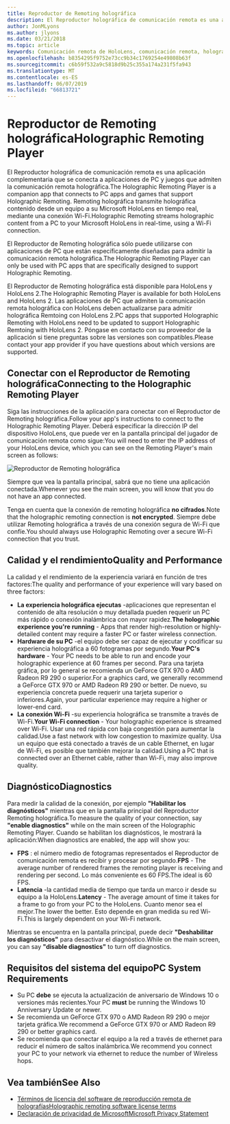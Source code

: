 ```yaml
---
title: Reproductor de Remoting holográfica
description: El Reproductor holográfica de comunicación remota es una aplicación complementaria que se conecta a aplicaciones de PC y juegos que admiten la comunicación remota holográfica. Remoting holográfica transmite holográfica contenido desde un equipo a su Microsoft HoloLens en tiempo real, mediante una conexión Wi-Fi.
author: JonMLyons
ms.author: jlyons
ms.date: 03/21/2018
ms.topic: article
keywords: Comunicación remota de HoloLens, comunicación remota, holográfica
ms.openlocfilehash: b8354295f9752e73cc9b34c1769254e49808b63f
ms.sourcegitcommit: c6b59f532a9c5818d9b25c355a174a231f5fa943
ms.translationtype: MT
ms.contentlocale: es-ES
ms.lasthandoff: 06/07/2019
ms.locfileid: "66813721"
---
```

# <a name="holographic-remoting-player"></a><span data-ttu-id="d3d86-105">Reproductor de Remoting holográfica</span><span class="sxs-lookup"><span data-stu-id="d3d86-105">Holographic Remoting Player</span></span>

<span data-ttu-id="d3d86-106">El Reproductor holográfica de comunicación remota es una aplicación complementaria que se conecta a aplicaciones de PC y juegos que admiten la comunicación remota holográfica.</span><span class="sxs-lookup"><span data-stu-id="d3d86-106">The Holographic Remoting Player is a companion app that connects to PC apps and games that support Holographic Remoting.</span></span> <span data-ttu-id="d3d86-107">Remoting holográfica transmite holográfica contenido desde un equipo a su Microsoft HoloLens en tiempo real, mediante una conexión Wi-Fi.</span><span class="sxs-lookup"><span data-stu-id="d3d86-107">Holographic Remoting streams holographic content from a PC to your Microsoft HoloLens in real-time, using a Wi-Fi connection.</span></span>

<span data-ttu-id="d3d86-108">El Reproductor de Remoting holográfica sólo puede utilizarse con aplicaciones de PC que están específicamente diseñadas para admitir la comunicación remota holográfica.</span><span class="sxs-lookup"><span data-stu-id="d3d86-108">The Holographic Remoting Player can only be used with PC apps that are specifically designed to support Holographic Remoting.</span></span>

<span data-ttu-id="d3d86-109">El Reproductor de Remoting holográfica está disponible para HoloLens y HoloLens 2.</span><span class="sxs-lookup"><span data-stu-id="d3d86-109">The Holographic Remoting Player is available for both HoloLens and HoloLens 2.</span></span>  <span data-ttu-id="d3d86-110">Las aplicaciones de PC que admiten la comunicación remota holográfica con HoloLens deben actualizarse para admitir holográfica Remtoing con HoloLens 2.</span><span class="sxs-lookup"><span data-stu-id="d3d86-110">PC apps that supported Holographic Remoting with HoloLens need to be updated to support Holographic Remtoing with HoloLens 2.</span></span>  <span data-ttu-id="d3d86-111">Póngase en contacto con su proveedor de la aplicación si tiene preguntas sobre las versiones son compatibles.</span><span class="sxs-lookup"><span data-stu-id="d3d86-111">Please contact your app provider if you have questions about which versions are supported.</span></span>

## <a name="connecting-to-the-holographic-remoting-player"></a><span data-ttu-id="d3d86-112">Conectar con el Reproductor de Remoting holográfica</span><span class="sxs-lookup"><span data-stu-id="d3d86-112">Connecting to the Holographic Remoting Player</span></span>

<span data-ttu-id="d3d86-113">Siga las instrucciones de la aplicación para conectar con el Reproductor de Remoting holográfica.</span><span class="sxs-lookup"><span data-stu-id="d3d86-113">Follow your app's instructions to connect to the Holographic Remoting Player.</span></span> <span data-ttu-id="d3d86-114">Deberá especificar la dirección IP del dispositivo HoloLens, que puede ver en la pantalla principal del jugador de comunicación remota como sigue:</span><span class="sxs-lookup"><span data-stu-id="d3d86-114">You will need to enter the IP address of your HoloLens device, which you can see on the Remoting Player's main screen as follows:</span></span>

![Reproductor de Remoting holográfica](images/holographicremotingplayer.png)

<span data-ttu-id="d3d86-116">Siempre que vea la pantalla principal, sabrá que no tiene una aplicación conectada.</span><span class="sxs-lookup"><span data-stu-id="d3d86-116">Whenever you see the main screen, you will know that you do not have an app connected.</span></span>

<span data-ttu-id="d3d86-117">Tenga en cuenta que la conexión de remoting holográfica **no cifrados**.</span><span class="sxs-lookup"><span data-stu-id="d3d86-117">Note that the holographic remoting connection is **not encrypted**.</span></span> <span data-ttu-id="d3d86-118">Siempre debe utilizar Remoting holográfica a través de una conexión segura de Wi-Fi que confíe.</span><span class="sxs-lookup"><span data-stu-id="d3d86-118">You should always use Holographic Remoting over a secure Wi-Fi connection that you trust.</span></span>

## <a name="quality-and-performance"></a><span data-ttu-id="d3d86-119">Calidad y el rendimiento</span><span class="sxs-lookup"><span data-stu-id="d3d86-119">Quality and Performance</span></span>

<span data-ttu-id="d3d86-120">La calidad y el rendimiento de la experiencia variará en función de tres factores:</span><span class="sxs-lookup"><span data-stu-id="d3d86-120">The quality and performance of your experience will vary based on three factors:</span></span>
* <span data-ttu-id="d3d86-121">**La experiencia holográfica ejecutas** -aplicaciones que representan el contenido de alta resolución o muy detallada pueden requerir un PC más rápido o conexión inalámbrica con mayor rapidez.</span><span class="sxs-lookup"><span data-stu-id="d3d86-121">**The holographic experience you're running** - Apps that render high-resolution or highly-detailed content may require a faster PC or faster wireless connection.</span></span>
* <span data-ttu-id="d3d86-122">**Hardware de su PC** -el equipo debe ser capaz de ejecutar y codificar su experiencia holográfica a 60 fotogramas por segundo.</span><span class="sxs-lookup"><span data-stu-id="d3d86-122">**Your PC's hardware** - Your PC needs to be able to run and encode your holographic experience at 60 frames per second.</span></span> <span data-ttu-id="d3d86-123">Para una tarjeta gráfica, por lo general se recomienda un GeForce GTX 970 o AMD Radeon R9 290 o superior.</span><span class="sxs-lookup"><span data-stu-id="d3d86-123">For a graphics card, we generally recommend a GeForce GTX 970 or AMD Radeon R9 290 or better.</span></span> <span data-ttu-id="d3d86-124">De nuevo, su experiencia concreta puede requerir una tarjeta superior o inferiores.</span><span class="sxs-lookup"><span data-stu-id="d3d86-124">Again, your particular experience may require a higher or lower-end card.</span></span>
* <span data-ttu-id="d3d86-125">**La conexión Wi-Fi** -su experiencia holográfica se transmite a través de Wi-Fi.</span><span class="sxs-lookup"><span data-stu-id="d3d86-125">**Your Wi-Fi connection** - Your holographic experience is streamed over Wi-Fi.</span></span> <span data-ttu-id="d3d86-126">Usar una red rápida con baja congestión para aumentar la calidad.</span><span class="sxs-lookup"><span data-stu-id="d3d86-126">Use a fast network with low congestion to maximize quality.</span></span> <span data-ttu-id="d3d86-127">Usa un equipo que está conectado a través de un cable Ethernet, en lugar de Wi-Fi, es posible que también mejorar la calidad.</span><span class="sxs-lookup"><span data-stu-id="d3d86-127">Using a PC that is connected over an Ethernet cable, rather than Wi-Fi, may also improve quality.</span></span>

## <a name="diagnostics"></a><span data-ttu-id="d3d86-128">Diagnóstico</span><span class="sxs-lookup"><span data-stu-id="d3d86-128">Diagnostics</span></span>

<span data-ttu-id="d3d86-129">Para medir la calidad de la conexión, por ejemplo **"Habilitar los diagnósticos"** mientras que en la pantalla principal del Reproductor Remoting holográfica.</span><span class="sxs-lookup"><span data-stu-id="d3d86-129">To measure the quality of your connection, say **"enable diagnostics"** while on the main screen of the Holographic Remoting Player.</span></span> <span data-ttu-id="d3d86-130">Cuando se habilitan los diagnósticos, le mostrará la aplicación:</span><span class="sxs-lookup"><span data-stu-id="d3d86-130">When diagnostics are enabled, the app will show you:</span></span>
* <span data-ttu-id="d3d86-131">**FPS** : el número medio de fotogramas representados el Reproductor de comunicación remota es recibir y procesar por segundo.</span><span class="sxs-lookup"><span data-stu-id="d3d86-131">**FPS** - The average number of rendered frames the remoting player is receiving and rendering per second.</span></span> <span data-ttu-id="d3d86-132">Lo más conveniente es 60 FPS.</span><span class="sxs-lookup"><span data-stu-id="d3d86-132">The ideal is 60 FPS.</span></span>
* <span data-ttu-id="d3d86-133">**Latencia** -la cantidad media de tiempo que tarda un marco ir desde su equipo a la HoloLens.</span><span class="sxs-lookup"><span data-stu-id="d3d86-133">**Latency** - The average amount of time it takes for a frame to go from your PC to the HoloLens.</span></span> <span data-ttu-id="d3d86-134">Cuanto menor sea el mejor.</span><span class="sxs-lookup"><span data-stu-id="d3d86-134">The lower the better.</span></span> <span data-ttu-id="d3d86-135">Esto depende en gran medida su red Wi-Fi.</span><span class="sxs-lookup"><span data-stu-id="d3d86-135">This is largely dependent on your Wi-Fi network.</span></span>

<span data-ttu-id="d3d86-136">Mientras se encuentra en la pantalla principal, puede decir **"Deshabilitar los diagnósticos"** para desactivar el diagnóstico.</span><span class="sxs-lookup"><span data-stu-id="d3d86-136">While on the main screen, you can say **"disable diagnostics"** to turn off diagnostics.</span></span>

## <a name="pc-system-requirements"></a><span data-ttu-id="d3d86-137">Requisitos del sistema del equipo</span><span class="sxs-lookup"><span data-stu-id="d3d86-137">PC System Requirements</span></span>
* <span data-ttu-id="d3d86-138">Su PC **debe** se ejecuta la actualización de aniversario de Windows 10 o versiones más recientes.</span><span class="sxs-lookup"><span data-stu-id="d3d86-138">Your PC **must** be running the Windows 10 Anniversary Update or newer.</span></span>
* <span data-ttu-id="d3d86-139">Se recomienda un GeForce GTX 970 o AMD Radeon R9 290 o mejor tarjeta gráfica.</span><span class="sxs-lookup"><span data-stu-id="d3d86-139">We recommend a GeForce GTX 970 or AMD Radeon R9 290 or better graphics card.</span></span>
* <span data-ttu-id="d3d86-140">Se recomienda que conectar el equipo a la red a través de ethernet para reducir el número de saltos inalámbrica.</span><span class="sxs-lookup"><span data-stu-id="d3d86-140">We recommend you connect your PC to your network via ethernet to reduce the number of Wireless hops.</span></span>

## <a name="see-also"></a><span data-ttu-id="d3d86-141">Vea también</span><span class="sxs-lookup"><span data-stu-id="d3d86-141">See Also</span></span>
* [<span data-ttu-id="d3d86-142">Términos de licencia del software de reproducción remota de holografías</span><span class="sxs-lookup"><span data-stu-id="d3d86-142">Holographic remoting software license terms</span></span>](https://docs.microsoft.com/en-us/legal/mixed-reality/microsoft-holographic-remoting-software-license-terms)
* [<span data-ttu-id="d3d86-143">Declaración de privacidad de Microsoft</span><span class="sxs-lookup"><span data-stu-id="d3d86-143">Microsoft Privacy Statement</span></span>](https://go.microsoft.com/fwlink/?LinkId=521839)
